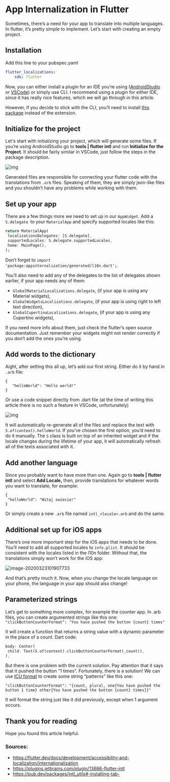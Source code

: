 # App Internalization in Flutter

Sometimes, there’s a need for your app to translate into multiple languages. In flutter, it’s pretty simple to implement. Let’s start with creating an empty project.

## Installation

Add this line to your pubspec.yaml
```yaml
flutter_localizations:
	sdk: flutter
```

Now, you can either install a plugin for an IDE you’re using ([AndroidStudio](https://plugins.jetbrains.com/plugin/13666-flutter-intl) or [VSCode](https://marketplace.visualstudio.com/items?itemName=localizely.flutter-intl#user-content-flutter-intl-initialize)) or simply use CLI. I recommend using a plugin for either IDE, since it has really nice features, which we will go through in this article.

However, if you decide to stick with the CLI, you’ll need to install [this package](https://pub.dev/packages/intl_utils#-installing-tab-) instead of the extension.

## Initialize for the project

Let's start with initializing your project, which will generate some files. If you’re using AndroidStudio go to **tools | flutter intl** and run **Initialize for the Project**. It should be fairly similar in VSCode, just follow the steps in the package description.

![img](https://appunite-blog.s3.eu-central-1.amazonaws.com/images/4d094fce/68d5/MS5wbmc=)

Generated files are responsible for connecting your flutter code with the translations from `.arb` files. Speaking of them, they are simply json-like files and you shouldn’t have any problems while working with them.

## Set up your app

There are a few things more we need to set up in our `AppWidget`. Add a `S.delegate `to your `MaterialApp` and specify supported locales like this: 

```dart
return MaterialApp(
 localizationsDelegates: [S.delegate],
 supportedLocales: S.delegate.supportedLocales,
 home: MainPage(),
);
```

Don’t forget to `import 'package:appinternalization/generated/l10n.dart';`.

You’ll also need to add any of the delegates to the list of delegates shown earlier, if your app needs any of them:  
- `GlobalMaterialLocalizations.delegate`, (if your app is using any Material widgets),
- `GlobalWidgetsLocalizations.delegate`, (if your app is using right to left text direction),
- `GlobalCupertinoLocalizations.delegate`, (if your app is using any Cupertino widgets),

If you need more info about them, just check the flutter’s open source documentation. Just remember your widgets might not render correctly if you don’t add the ones you’re using.

## Add words to the dictionary

Aight, after setting this all up, let’s add our first string. Either do it by hand in `.arb` file:

```arb
{
   "helloWorld": "Hello world!"
}
```

Or use a code snippet directly from .dart file (at the time of writing this article there is no such a feature in VSCode, unfortunately)

![img](https://appunite-blog.s3.eu-central-1.amazonaws.com/images/739473a4/3c61/Mi5wbmc=)

It will automatically re-generate all of the files and replace the text with `S.of(context).helloWorld`. If you’ve chosen the first option, you’d need to do it manually. The `S` class is built on top of an inherited widget and if the locale changes during the lifetime of your app, it will automatically refresh all of the texts associated with it.

## Add another language

Since you probably want to have more than one. Again go to **tools | flutter intl** and select **Add Locale,** then, provide translations for whatever words you want to translate, for example: 

```arb
{
 "helloWorld": "Witaj swiecie!"
}
```

Or simply create a new `.arb` file named `intl_<locale>.arb` and do the same. 

## Additional set up for iOS apps

There’s one more important step for the iOS apps that needs to be done. You’ll need to add all supported locales to `info.plist`. It should be consistent with the locales listed in the l10n folder. Without that, the translations simply won’t work for the iOS app: 

![image-20200323101907733](https://appunite-blog.s3.eu-central-1.amazonaws.com/images/ecf74c1d/a4f3/U2NyZWVuc2hvdCAyMDIwLTAzLTIzIGF0IDE0LjAyLjU2LnBuZw==)

And that’s pretty much it. Now, when you change the locale language on your phone, the language in your app should also change!

## Parameterized strings

Let’s get to something more complex, for example the counter app. In .arb files, you can create argumented strings like this one: `"clickButtonCounterFormat": "You have pushed the button {count} times"`

It will create a function that returns a string value with a dynamic parameter in the place of a count. Dart code: 

```dart
body: Center(
 child: Text(S.of(context).clickButtonCounterFormat(_count)),
),
```

But there is one problem with the current solution. Pay attention that it says that it pushed the button “1 times”. Fortunately, there is a solution! We can use [ICU format](http://userguide.icu-project.org/formatparse/messages) to create some string “patterns” like this one:
```arb
"clickButtonCounterFormat": "{count, plural, one{You have pushed the button 1 time} other{You have pushed the button {count} times}}"
```

It will format the string just like it did previously, except when 1 argument occurs. 

## Thank you for reading

Hope you found this article helpful.

### Sources:
- https://flutter.dev/docs/development/accessibility-and-localization/internationalization
- https://plugins.jetbrains.com/plugin/13666-flutter-intl
- https://pub.dev/packages/intl_utils#-installing-tab-
